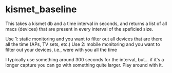 # kismet_baseline
This takes a kismet db and a time interval in seconds, and returns a list of all macs (devices)
that are present in every interval of the speficied size.

Use 1: static monitoring and you want to filter out all devices that are there all the time (APs, TV sets, etc.)
Use 2: mobile monitoring and you want to filter out your devices, i.e., were with you all the time

I typically use something around 300 seconds for the interval, but... if it's a longer capture
you can go with something quite larger. Play around with it.
